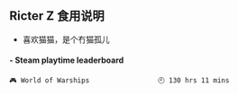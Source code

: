 ## Ricter Z 食用说明
- 喜欢猫猫，是个冇猫孤儿

<!-- steam-box start -->
#### - Steam playtime leaderboard
```text
🎮 World of Warships                 🕘 130 hrs 11 mins
```
<!-- Powered by https://github.com/YouEclipse/steam-box . -->
<!-- steam-box end -->
